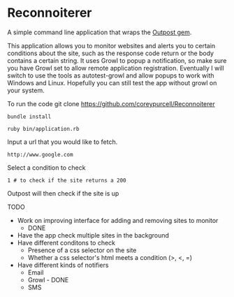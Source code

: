 Reconnoiterer
================

A simple command line application that wraps the [Outpost
gem](https://github.com/vinibaggio/outpost).

This application allows you to monitor websites and alerts you to
certain conditions about the site, such as the response code return or
the body contains a certain string. It uses Growl to popup a
notification, so make sure you have Growl set to allow remote
application registration. Eventually I will switch to use the
tools as autotest-growl and allow popups to work with Windows and Linux.
Hopefully you can still test the app without growl on your system.

To run the code
    git clone https://github.com/coreypurcell/Reconnoiterer

    bundle install

    ruby bin/application.rb


Input a url that you would like to fetch.

    http://www.google.com

Select a condition to check

    1 # to check if the site returns a 200

Outpost will then check if the site is up


TODO

  * Work on improving interface for adding and removing sites to monitor
    - DONE
  * Have the app check multiple sites in the background
  * Have different conditons to check
    * Presence of a css selector on the site
    * Whether a css selector's html meets a condition (>, <, =)
  * Have different kinds of notifiers
    * Email
    * Growl - DONE
    * SMS

